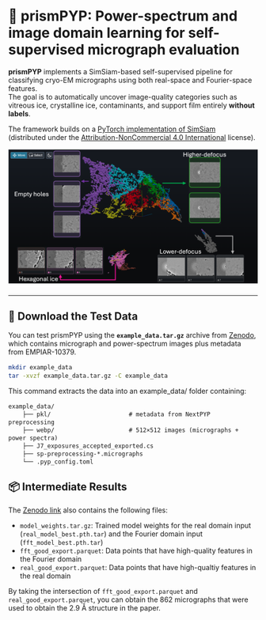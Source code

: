 # 🔮 prismPYP: Power-spectrum and image domain learning for self-supervised micrograph evaluation

**prismPYP** implements a SimSiam-based self-supervised pipeline for classifying cryo-EM micrographs using both real-space and Fourier-space features.  
The goal is to automatically uncover image-quality categories such as vitreous ice, crystalline ice, contaminants, and support film entirely **without labels**.

The framework builds on a [PyTorch implementation of SimSiam](https://github.com/facebookresearch/simsiam)  
(distributed under the [Attribution-NonCommercial 4.0 International](https://github.com/facebookresearch/simsiam/blob/main/LICENSE) license).

![Phoenix visualization](assets/phoenix_example.png)

---

## 🧪 Download the Test Data

You can test prismPYP using the **`example_data.tar.gz`** archive from [Zenodo](https://doi.org/10.5281/zenodo.17161604),  
which contains micrograph and power-spectrum images plus metadata from EMPIAR-10379.

```bash
mkdir example_data
tar -xvzf example_data.tar.gz -C example_data
```

This command extracts the data into an example_data/ folder containing:

```
example_data/
    ├── pkl/                      # metadata from NextPYP preprocessing
    ├── webp/                     # 512×512 images (micrographs + power spectra)
    ├── J7_exposures_accepted_exported.cs
    ├── sp-preprocessing-*.micrographs
    └── .pyp_config.toml
```

## 📦 Intermediate Results

The [Zenodo link](https://doi.org/10.5281/zenodo.17161604) also contains the following files:

* ```model_weights.tar.gz```: Trained model weights for the real domain input (```real_model_best.pth.tar```) and the Fourier domain input (```fft_model_best.pth.tar```)
* ```fft_good_export.parquet```: Data points that have high-quality features in the Fourier domain
* ```real_good_export.parquet```: Data points that have high-qualtiy features in the real domain

By taking the intersection of ```fft_good_export.parquet``` and ```real_good_export.parquet```, you can obtain the 862 micrographs that were used to obtain the 2.9&nbsp;Å structure in the paper.